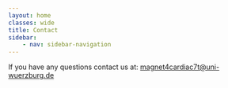 ```yaml
---
layout: home
classes: wide
title: Contact
sidebar:
    - nav: sidebar-navigation
---
```


If you have any questions contact us at: [magnet4cardiac7t@uni-wuerzburg.de](mailto:magnet4cardiac7t@uni-wuerzburg.de)